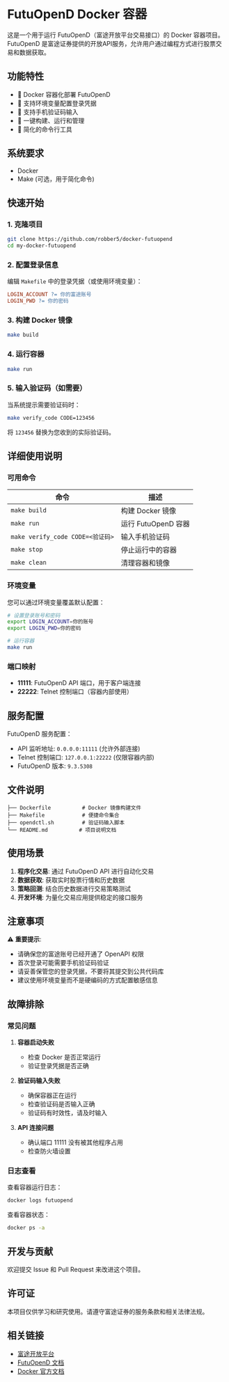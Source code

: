 # FutuOpenD Docker 容器

这是一个用于运行 FutuOpenD（富途开放平台交易接口）的 Docker 容器项目。FutuOpenD 是富途证券提供的开放API服务，允许用户通过编程方式进行股票交易和数据获取。

## 功能特性

- 🐳 Docker 容器化部署 FutuOpenD
- 🔐 支持环境变量配置登录凭据
- 📱 支持手机验证码输入
- 🚀 一键构建、运行和管理
- 🔧 简化的命令行工具

## 系统要求

- Docker
- Make (可选，用于简化命令)

## 快速开始

### 1. 克隆项目
```bash
git clone https://github.com/robber5/docker-futuopend
cd my-docker-futuopend
```

### 2. 配置登录信息
编辑 `Makefile` 中的登录凭据（或使用环境变量）：
```makefile
LOGIN_ACCOUNT ?= 你的富途账号
LOGIN_PWD ?= 你的密码
```

### 3. 构建 Docker 镜像
```bash
make build
```

### 4. 运行容器
```bash
make run
```

### 5. 输入验证码（如需要）
当系统提示需要验证码时：
```bash
make verify_code CODE=123456
```
将 `123456` 替换为您收到的实际验证码。

## 详细使用说明

### 可用命令

| 命令 | 描述 |
|------|------|
| `make build` | 构建 Docker 镜像 |
| `make run` | 运行 FutuOpenD 容器 |
| `make verify_code CODE=<验证码>` | 输入手机验证码 |
| `make stop` | 停止运行中的容器 |
| `make clean` | 清理容器和镜像 |

### 环境变量

您可以通过环境变量覆盖默认配置：

```bash
# 设置登录账号和密码
export LOGIN_ACCOUNT=你的账号
export LOGIN_PWD=你的密码

# 运行容器
make run
```

### 端口映射

- **11111**: FutuOpenD API 端口，用于客户端连接
- **22222**: Telnet 控制端口（容器内部使用）

## 服务配置

FutuOpenD 服务配置：
- API 监听地址: `0.0.0.0:11111` (允许外部连接)
- Telnet 控制端口: `127.0.0.1:22222` (仅限容器内部)
- FutuOpenD 版本: `9.3.5308`

## 文件说明

```
├── Dockerfile          # Docker 镜像构建文件
├── Makefile            # 便捷命令集合
├── opendctl.sh         # 验证码输入脚本
└── README.md          # 项目说明文档
```

## 使用场景

1. **程序化交易**: 通过 FutuOpenD API 进行自动化交易
2. **数据获取**: 获取实时股票行情和历史数据
3. **策略回测**: 结合历史数据进行交易策略测试
4. **开发环境**: 为量化交易应用提供稳定的接口服务

## 注意事项

⚠️ **重要提示**:
- 请确保您的富途账号已经开通了 OpenAPI 权限
- 首次登录可能需要手机验证码验证
- 请妥善保管您的登录凭据，不要将其提交到公共代码库
- 建议使用环境变量而不是硬编码的方式配置敏感信息

## 故障排除

### 常见问题

1. **容器启动失败**
   - 检查 Docker 是否正常运行
   - 验证登录凭据是否正确

2. **验证码输入失败**
   - 确保容器正在运行
   - 检查验证码是否输入正确
   - 验证码有时效性，请及时输入

3. **API 连接问题**
   - 确认端口 11111 没有被其他程序占用
   - 检查防火墙设置

### 日志查看

查看容器运行日志：
```bash
docker logs futuopend
```

查看容器状态：
```bash
docker ps -a
```

## 开发与贡献

欢迎提交 Issue 和 Pull Request 来改进这个项目。

## 许可证

本项目仅供学习和研究使用。请遵守富途证券的服务条款和相关法律法规。

## 相关链接

- [富途开放平台](https://openapi.futunn.com/)
- [FutuOpenD 文档](https://futunnopen.github.io/futu-api-doc/)
- [Docker 官方文档](https://docs.docker.com/)
